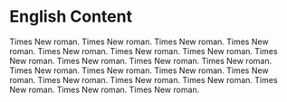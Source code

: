 English Content
===============

Times New roman. Times New roman. Times New roman. Times New roman. Times New roman. Times New roman. Times New roman. Times New roman. Times New roman. Times New roman. Times New roman. Times New roman. Times New roman. Times New roman. Times New roman. Times New roman. Times New roman. Times New roman. Times New roman. Times New roman. Times New roman. 